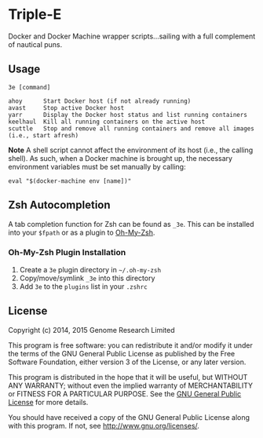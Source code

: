 # Triple-E

Docker and Docker Machine wrapper scripts...sailing with a full
complement of nautical puns.

## Usage

    3e [command]

    ahoy      Start Docker host (if not already running)
    avast     Stop active Docker host
    yarr      Display the Docker host status and list running containers
    keelhaul  Kill all running containers on the active host
    scuttle   Stop and remove all running containers and remove all images (i.e., start afresh)

**Note** A shell script cannot affect the environment of its host (i.e.,
the calling shell). As such, when a Docker machine is brought up, the
necessary environment variables must be set manually by calling:

    eval "$(docker-machine env [name])"

## Zsh Autocompletion

A tab completion function for Zsh can be found as `_3e`. This can be
installed into your `$fpath` or as a plugin to [Oh-My-Zsh](http://ohmyz.sh).

### Oh-My-Zsh Plugin Installation

1. Create a `3e` plugin directory in `~/.oh-my-zsh`
2. Copy/move/symlink `_3e` into this directory
3. Add `3e` to the `plugins` list in your `.zshrc`

## License

Copyright (c) 2014, 2015 Genome Research Limited

This program is free software: you can redistribute it and/or modify it
under the terms of the GNU General Public License as published by the
Free Software Foundation, either version 3 of the License, or any later
version.

This program is distributed in the hope that it will be useful, but
WITHOUT ANY WARRANTY; without even the implied warranty of
MERCHANTABILITY or FITNESS FOR A PARTICULAR PURPOSE. See the [GNU
General Public License](LICENSE) for more details.

You should have received a copy of the GNU General Public License along
with this program. If not, see <http://www.gnu.org/licenses/>.
